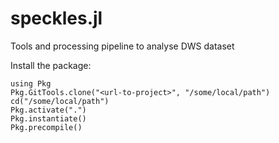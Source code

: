 # speckles.jl
Tools and processing pipeline to analyse DWS dataset


Install the package:

```
using Pkg
Pkg.GitTools.clone("<url-to-project>", "/some/local/path")
cd("/some/local/path")
Pkg.activate(".")
Pkg.instantiate()
Pkg.precompile()
```
